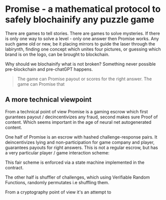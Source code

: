 # Promise - a mathematical protocol to safely blochainify any puzzle game

There are games to tell stories. There are games to solve mysteries. If there is only one way to solve a level - only one answer then Promise works.
Any such game old or new, be it placing mirrors to guide the laser through the labirynth, finding one concept which unites four pictures, or guessing which brand is on the logo, can be brought to blockchain. 

Why should we blochainify what is not broken? 
Something never possible pre-blockchain and pre-chatGPT happens. 

> The game can Promise payout or scores for the right answer. The game can Promise that 

## A more technical viewpoint

From a technical point of view Promise is a gaming escrow which first gurantees payout / decincentivizes any fraud, second makes sure 
Proof of content. Which seems important in the age of neural net autogenerated content.


One half of Promise is an escrow with hashed challenge-response pairs. It deincentivizes lying and non-participation for game company and player, guarantees payouts for right answers. This is not a regular escrow, but has a very particular player / game interaction scheme:



This fair scheme is enforced via a state machine implemented in the contract.




The other half is shuffler of challenges, which using Verifiable Random Functions, randomly permutates i.e shuffling them.

From a cryptography point of view it's an attempt to 

